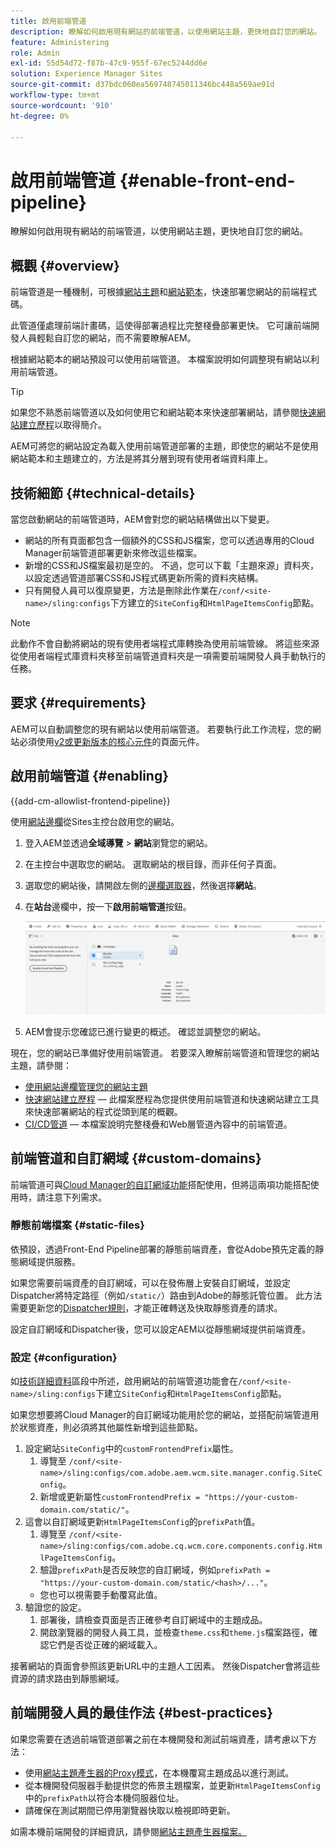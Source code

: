 ```yaml
---
title: 啟用前端管道
description: 瞭解如何啟用現有網站的前端管道，以使用網站主題，更快地自訂您的網站。
feature: Administering
role: Admin
exl-id: 55d54d72-f87b-47c9-955f-67ec5244dd6e
solution: Experience Manager Sites
source-git-commit: d37bdc060ea569748745011346bc448a569ae91d
workflow-type: tm+mt
source-wordcount: '910'
ht-degree: 0%

---
```


# 啟用前端管道 {#enable-front-end-pipeline}

瞭解如何啟用現有網站的前端管道，以使用網站主題，更快地自訂您的網站。

## 概觀 {#overview}

前端管道是一種機制，可根據[網站主題](site-themes.md)和[網站範本](site-templates.md)，快速部署您網站的前端程式碼。

此管道僅處理前端計畫碼，這使得部署過程比完整棧疊部署更快。 它可讓前端開發人員輕鬆自訂您的網站，而不需要瞭解AEM。

根據網站範本的網站預設可以使用前端管道。 本檔案說明如何調整現有網站以利用前端管道。

>[!TIP]
>
>如果您不熟悉前端管道以及如何使用它和網站範本來快速部署網站，請參閱[快速網站建立歷程](/help/journey-sites/quick-site/overview.md)以取得簡介。

AEM可將您的網站設定為載入使用前端管道部署的主題，即使您的網站不是使用網站範本和主題建立的，方法是將其分層到現有使用者端資料庫上。

## 技術細節 {#technical-details}

當您啟動網站的前端管道時，AEM會對您的網站結構做出以下變更。

* 網站的所有頁面都包含一個額外的CSS和JS檔案，您可以透過專用的Cloud Manager前端管道部署更新來修改這些檔案。
* 新增的CSS和JS檔案最初是空的。 不過，您可以下載「主題來源」資料夾，以設定透過管道部署CSS和JS程式碼更新所需的資料夾結構。
* 只有開發人員可以復原變更，方法是刪除此作業在`/conf/<site-name>/sling:configs`下方建立的`SiteConfig`和`HtmlPageItemsConfig`節點。

>[!NOTE]
>
>此動作不會自動將網站的現有使用者端程式庫轉換為使用前端管線。 將這些來源從使用者端程式庫資料夾移至前端管道資料夾是一項需要前端開發人員手動執行的任務。

## 要求 {#requirements}

AEM可以自動調整您的現有網站以使用前端管道。 若要執行此工作流程，您的網站必須使用[v2或更新版本的核心元件](https://experienceleague.adobe.com/en/docs/experience-manager-core-components/using/wcm-components/page)的頁面元件。

## 啟用前端管道 {#enabling}

{{add-cm-allowlist-frontend-pipeline}}

使用[網站邊欄](site-rail.md)從Sites主控台啟用您的網站。

1. 登入AEM並透過&#x200B;**全域導覽** > **網站**&#x200B;瀏覽您的網站。
1. 在主控台中選取您的網站。 選取網站的根目錄，而非任何子頁面。
1. 選取您的網站後，請開啟左側的[邊欄選取器](/help/sites-cloud/authoring/basic-handling.md#rail-selector)，然後選擇&#x200B;**網站**。
1. 在&#x200B;**站台**&#x200B;邊欄中，按一下&#x200B;**啟用前端管道**&#x200B;按鈕。

   ![啟用前端管道](/help/sites-cloud/administering/assets/enable-front-end-pipeline.png)

1. AEM會提示您確認已進行變更的概述。 確認並調整您的網站。

現在，您的網站已準備好使用前端管道。 若要深入瞭解前端管道和管理您的網站主題，請參閱：

* [使用網站邊欄管理您的網站主題](site-rail.md)
* [快速網站建立歷程](/help/journey-sites/quick-site/overview.md) — 此檔案歷程為您提供使用前端管道和快速網站建立工具來快速部署網站的程式從頭到尾的概觀。
* [CI/CD管道](/help/implementing/cloud-manager/configuring-pipelines/introduction-ci-cd-pipelines.md#front-end) — 本檔案說明完整棧疊和Web層管道內容中的前端管道。

## 前端管道和自訂網域 {#custom-domains}

前端管道可與[Cloud Manager的自訂網域功能](/help/implementing/cloud-manager/custom-domain-names/introduction.md)搭配使用，但將這兩項功能搭配使用時，請注意下列需求。

### 靜態前端檔案 {#static-files}

依預設，透過Front-End Pipeline部署的靜態前端資產，會從Adobe預先定義的靜態網域提供服務。

如果您需要前端資產的自訂網域，可以在發佈層上安裝自訂網域，並設定Dispatcher將特定路徑（例如`/static/`）路由到Adobe的靜態託管位置。 此方法需要更新您的[Dispatcher規則](https://experienceleague.adobe.com/zh-hant/docs/experience-manager-dispatcher/using/dispatcher)，才能正確轉送及快取靜態資產的請求。

設定自訂網域和Dispatcher後，您可以設定AEM以從靜態網域提供前端資產。

### 設定 {#configuration}

如[技術詳細資料](#technical-details)區段中所述，啟用網站的前端管道功能會在`/conf/<site-name>/sling:configs`下建立`SiteConfig`和`HtmlPageItemsConfig`節點。

如果您想要將Cloud Manager的自訂網域功能用於您的網站，並搭配前端管道用於狀態資產，則必須將其他屬性新增到這些節點。

1. 設定網站`SiteConfig`中的`customFrontendPrefix`屬性。
   1. 導覽至 `/conf/<site-name>/sling:configs/com.adobe.aem.wcm.site.manager.config.SiteConfig`。
   1. 新增或更新屬性`customFrontendPrefix = "https://your-custom-domain.com/static/"`。
1. 這會以自訂網域更新`HtmlPageItemsConfig`的`prefixPath`值。
   1. 導覽至 `/conf/<site-name>/sling:configs/com.adobe.cq.wcm.core.components.config.HtmlPageItemsConfig`。
   1. 驗證`prefixPath`是否反映您的自訂網域，例如`prefixPath = "https://your-custom-domain.com/static/<hash>/..."`。
   * 您也可以視需要手動覆寫此值。
1. 驗證您的設定。
   1. 部署後，請檢查頁面是否正確參考自訂網域中的主題成品。
   1. 開啟瀏覽器的開發人員工具，並檢查`theme.css`和`theme.js`檔案路徑，確認它們是否從正確的網域載入。

接著網站的頁面會參照該更新URL中的主題人工因素。 然後Dispatcher會將這些資源的請求路由到靜態網域。

## 前端開發人員的最佳作法 {#best-practices}

如果您需要在透過前端管道部署之前在本機開發和測試前端資產，請考慮以下方法：

* 使用[網站主題產生器的Proxy模式](https://github.com/adobe/aem-site-theme-builder?tab=readme-ov-file#proxy)，在本機覆寫主題成品以進行測試。
* 從本機開發伺服器手動提供您的佈景主題檔案，並更新`HtmlPageItemsConfig`中的`prefixPath`以符合本機伺服器位址。
* 請確保在測試期間已停用瀏覽器快取以檢視即時更新。

如需本機前端開發的詳細資訊，請參閱[網站主題產生器檔案。](https://github.com/adobe/aem-site-theme-builder)
